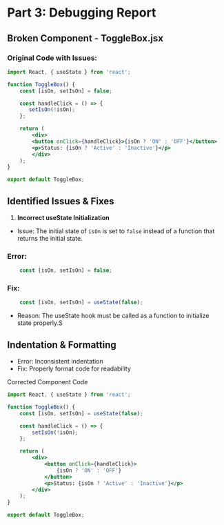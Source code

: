 # Part 3: Debugging Report

## Broken Component - ToggleBox.jsx

### Original Code with Issues:
```jsx
import React, { useState } from 'react';

function ToggleBox() {
    const [isOn, setIsOn] = false;

    const handleClick = () => {
       setIsOn(!isOn);
    };

    return (
        <div>
        <button onClick={handleClick}>{isOn ? 'ON' : 'OFF'}</button>
        <p>Status: {isOn ? 'Active' : 'Inactive'}</p>
        </div>
    ); 
}

export default ToggleBox;
```

## Identified Issues & Fixes

1. **Incorrect useState Initialization**
* Issue: The initial state of `isOn` is set to `false` instead of a function that returns the initial state.

### Error:
```jsx
    const [isOn, setIsOn] = false;
```
### Fix:
```jsx
    const [isOn, setIsOn] = useState(false);
```

* Reason: The useState hook must be called as a function to initialize state properly.S

## Indentation & Formatting
* Error: Inconsistent indentation
* Fix: Properly format code for readability

Corrected Component Code
```jsx
import React, { useState } from 'react';

function ToggleBox() {
    const [isOn, setIsOn] = useState(false);

    const handleClick = () => {
        setIsOn(!isOn);
    };

    return (
        <div>
            <button onClick={handleClick}>
                {isOn ? 'ON' : 'OFF'}
            </button>
            <p>Status: {isOn ? 'Active' : 'Inactive'}</p>
        </div>
    );
}

export default ToggleBox;
```